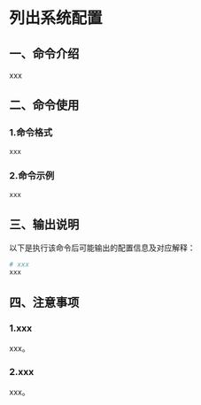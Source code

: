 # 列出系统配置

## 一、命令介绍

xxx

## 二、命令使用

### 1.命令格式

```bash
xxx
```

### 2.命令示例

```bash
xxx
```

## 三、输出说明

以下是执行该命令后可能输出的配置信息及对应解释：

```bash
# xxx
xxx
```

## 四、注意事项

### 1.xxx

xxx。

### 2.xxx

xxx。
